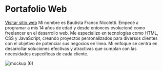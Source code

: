 # Portafolio Web
<a href="https://bautistanicoletti.com/" target="_blank">Visitar sitio web</a>
Mi nombre es Bautista Franco Nicoletti. Empecé a programar a mis 14 años de edad y desde entonces evolucioné como freelancer en el desarrollo web.
Me especializo en tecnologías como HTML, CSS y JavaScript, creando proyectos personalizados para diversos clientes con el objetivo de potenciar sus negocios en línea.
Mi enfoque se centra en desarrollar soluciones efectivas y atractivas que cumplan con las necesidades específicas de cada cliente.

![mockup (6)](https://github.com/BautistaNicoletti/portafolio-bautista-nicoletti/assets/127623248/0f32e8c1-e8ce-4579-8eb9-c0290b1202f7)
